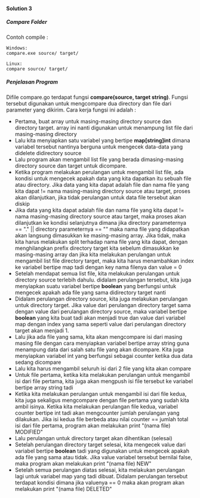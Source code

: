 #### Solution 3
##### Compare Folder

Contoh compile :
```
Windows:
compare.exe source/ target/

Linux:
compare source/ target/
```

##### Penjelasan Program

Difile compare.go terdapat fungsi **compare(source, target string)**. Fungsi tersebut digunakan untuk mengcompare dua directory dan file dari parameter yang dikirim. Cara kerja fungsi ini adalah :
- Pertama, buat array untuk masing-masing directory source dan directory target. array ini nanti digunakan untuk menampung list file dari masing-masing directory
- Lalu kita menyiapkan satu variabel yang bertipe **map[string]int** dimana variabel tersebut nantinya berguna untuk mengecek data-data yang didelete didirectory source 
- Lalu program akan mengambil list file yang berada dimasing-masing directory source dan target untuk dicompare.
- Ketika program melakukan perulangan untuk mengambil list file, ada kondisi untuk mengecek apakah data yang kita dapatkan itu sebuah file atau directory. Jika data yang kita dapat adalah file dan nama file yang kita dapat != nama masing-masing directory source atau target, proses akan dilanjutkan, jika tidak perulangan untuk data file tersebut akan diskip 
- Jika data yang kita dapat adalah file dan nama file yang kita dapat != nama masing-masing directory source atau target, maka proses akan dilanjutkan ke kondisi selanjutnya dimana jika directory parameternya == "." || directory parameternya == "" maka nama file yang didapatkan akan langsung dimasukkan ke masing-masing array. Jika tidak, maka kita harus melakukan split terhadap nama file yang kita dapat, dengan menghilangkan prefix directory target kita sebelum dimasukkan ke masing-masing array dan jika kita melakukan perulangan untuk mengambil list file directory target, maka kita harus menambahkan index ke variabel bertipe map tadi dengan key nama filenya dan value = 0
- Setelah mendapat semua list file, kita melakukan perulangan untuk directory source terlebih dahulu. didalam perulangan tersebut, kita juga menyiapkan suatu variabel bertipe **boolean** yang berfungsi untuk mengecek apakah ada file yang sama didirectory target nanti
- Didalam perulangan directory source, kita juga melakukan perulangan untuk directory target. Jika value dari perulangan directory target sama dengan value dari perulangan directory source, maka variabel bertipe **boolean** yang kita buat tadi akan menjadi true dan value dari variabel map dengan index yang sama seperti value dari perulangan directory target akan menjadi 1.
- Lalu jika ada file yang sama, kita akan mengcompare isi dari masing masing file dengan cara menyiapkan variabel bertipe array string guna menampung data dari salah satu file yang akan dicompare. Kita juga menyiapkan variabel int yang berfungsi sebagai counter ketika dua data sedang dicompare
- Lalu kita harus mengambil seluruh isi dari 2 file yang kita akan compare
- Untuk file pertama, ketika kita melakukan perulangan untuk mengambil isi dari file pertama, kita juga akan mengpush isi file tersebut ke variabel bertipe array string tadi
- Ketika kita melakukan perulangan untuk mengambil isi dari file kedua, kita juga sekaligus mengcompare dengan file pertama yang sudah kita ambil isinya. Ketika kita melakukan perulangan file kedua, variabel counter bertipe int tadi akan mengcounter jumlah perulangan yang dilakukan. Jika isi kedua file berbeda atau nilai counter == jumlah total isi dari file pertama, program akan melakukan print "(nama file) MODIFIED"
- Lalu perulangan untuk directory target akan dihentikan (selesai)
- Setelah perulangan directory target selesai, kita mengecek value dari variabel bertipe **boolean** tadi yang digunakan untuk mengecek apakah ada file yang sama atau tidak. Jika value variabel tersebut bernilai false, maka program akan melakukan print "(nama file) NEW"
- Setelah semua perulangan diatas selesai, kita melakukan perulangan lagi untuk variabel map yang tadi dibuat. Didalam perulangan tersebut terdapat kondisi dimana jika valuenya == 0 maka akan program akan melakukan print "(nama file) DELETED"